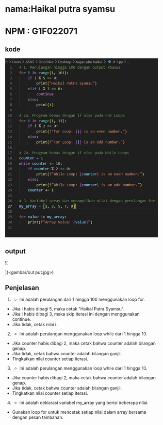 # nama:Haikal putra syamsu

# NPM : G1F022071

## kode 

![Alt text](gambar/code.jpg)


## output
![
    

](<gambar/out put.jpg>)

## Penjelasan

1. - Ini adalah perulangan dari 1 hingga 100 menggunakan loop for.
- Jika i habis dibagi 5, maka cetak "Haikal Putra Syamsu".
- Jika i habis dibagi 3, maka skip iterasi ini dengan menggunakan continue.
- Jika tidak, cetak nilai i.

2. - Ini adalah perulangan menggunakan loop while dari 1 hingga 10.
- Jika counter habis dibagi 2, maka cetak bahwa counter adalah bilangan genap.
- Jika tidak, cetak bahwa counter adalah bilangan ganjil.
- Tingkatkan nilai counter setiap iterasi.

3. - Ini adalah perulangan menggunakan loop while dari 1 hingga 10.
- Jika counter habis dibagi 2, maka cetak bahwa counter adalah bilangan genap.
- Jika tidak, cetak bahwa counter adalah bilangan ganjil.
- Tingkatkan nilai counter setiap iterasi.

4. - Ini adalah deklarasi variabel my_array yang berisi beberapa nilai.
- Gunakan loop for untuk mencetak setiap nilai dalam array bersama dengan pesan tambahan.
